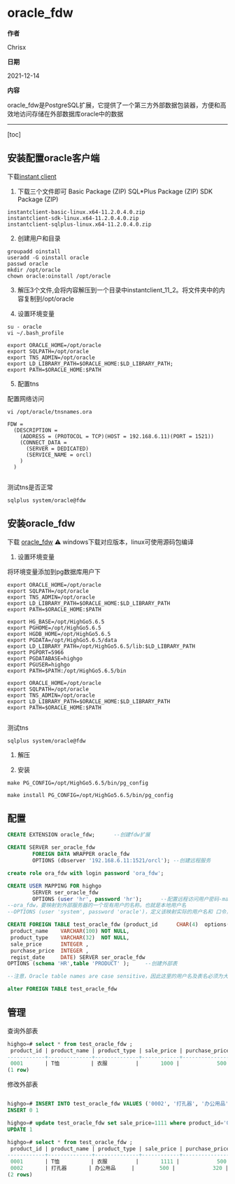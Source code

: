 # oracle_fdw

**作者**

Chrisx

**日期**

2021-12-14

**内容**

oracle_fdw是PostgreSQL扩展，它提供了一个第三方外部数据包装器，方便和高效地访问存储在外部数据库oracle中的数据

----

[toc]

## 安装配置oracle客户端

下载[instant client](https://www.oracle.com/database/technologies/instant-client/downloads.html)

1. 下载三个文件即可
Basic Package (ZIP)
SQL*Plus Package (ZIP)
SDK Package (ZIP)

```shell
instantclient-basic-linux.x64-11.2.0.4.0.zip
instantclient-sdk-linux.x64-11.2.0.4.0.zip
instantclient-sqlplus-linux.x64-11.2.0.4.0.zip

```

2. 创建用户和目录

```shell
groupadd oinstall
useradd -G oinstall oracle
passwd oracle
mkdir /opt/oracle
chown oracle:oinstall /opt/oracle

```

3. 解压3个文件,会将内容解压到一个目录中instantclient_11_2。将文件夹中的内容复制到/opt/oracle

4. 设置环境变量

```shell
su - oracle
vi ~/.bash_profile

export ORACLE_HOME=/opt/oracle
export SQLPATH=/opt/oracle
export TNS_ADMIN=/opt/oracle
export LD_LIBRARY_PATH=$ORACLE_HOME:$LD_LIBRARY_PATH;
export PATH=$ORACLE_HOME:$PATH

```

5. 配置tns

配置网络访问

```shell
vi /opt/oracle/tnsnames.ora

FDW =
  (DESCRIPTION =
    (ADDRESS = (PROTOCOL = TCP)(HOST = 192.168.6.11)(PORT = 1521))
    (CONNECT_DATA =
      (SERVER = DEDICATED)
      (SERVICE_NAME = orcl)
    )
  )


```

测试tns是否正常

```shell
sqlplus system/oracle@fdw 

```

## 安装oracle_fdw

下载 [oracle_fdw](https://github.com/laurenz/oracle_fdw/)
:warning: windows下载对应版本，linux可使用源码包编译

1. 设置环境变量

将环境变量添加到pg数据库用户下

```shell
export ORACLE_HOME=/opt/oracle
export SQLPATH=/opt/oracle
export TNS_ADMIN=/opt/oracle
export LD_LIBRARY_PATH=$ORACLE_HOME:$LD_LIBRARY_PATH
export PATH=$ORACLE_HOME:$PATH

```

```shell
export HG_BASE=/opt/HighGo5.6.5
export PGHOME=/opt/HighGo5.6.5
export HGDB_HOME=/opt/HighGo5.6.5
export PGDATA=/opt/HighGo5.6.5/data
export LD_LIBRARY_PATH=/opt/HighGo5.6.5/lib:$LD_LIBRARY_PATH
export PGPORT=5966
export PGDATABASE=highgo
export PGUSER=highgo
export PATH=$PATH:/opt/HighGo5.6.5/bin

export ORACLE_HOME=/opt/oracle
export SQLPATH=/opt/oracle
export TNS_ADMIN=/opt/oracle
export LD_LIBRARY_PATH=$ORACLE_HOME:$LD_LIBRARY_PATH
export PATH=$ORACLE_HOME:$PATH


```

测试tns

```shell
sqlplus system/oracle@fdw 

```

1. 解压

2. 安装

```shell
make PG_CONFIG=/opt/HighGo5.6.5/bin/pg_config

```

<!--
报错
oracle_utils.c:22:17: fatal error: oci.h: No such file or directory
 #include <oci.h>
                 ^
compilation terminated.
make: *** [oracle_utils.o] Error 1

解决方案

需在pg数据库用户下设置ORACLE_HOME环境变量
export ORACLE_HOME=/opt/oracle
-->

<!--
报错
/bin/ld: cannot find -lclntsh
collect2: error: ld returned 1 exit status
make: *** [oracle_fdw.so] Error 1

解决方案
执行make若出现“/usr/bin/ld: cannot find -lclntsh”；原因是找不到库liblclntsh文件
$ORACLE_HOME下有库文件libclntsh.so.11.1，而需要的库文件是libclntsh.so，创建一个软连接即可
ln -s libclntsh.so.11.1 libclntsh.so
-->

<!--
[hgdb565@db oracle_fdw-ORACLE_FDW_2_3_0]$ make PG_CONFIG=/opt/HighGo5.6.5/bin/pg_config
gcc -Wall -Wmissing-prototypes -Wpointer-arith -Wdeclaration-after-statement -Wendif-labels -Wmissing-format-attribute -Wformat-security -fno-strict-aliasing -fwrapv -fexcess-precision=standard -O2 -fPIC -shared -o oracle_fdw.so oracle_fdw.o oracle_utils.o oracle_gis.o -L/opt/HighGo5.6.5/lib  -llber  -Wl,--as-needed -Wl,-rpath,'/opt/HighGo5.6.5/lib',--enable-new-dtags  -L/opt/oracle -L/opt/oracle/bin -L/opt/oracle/lib -L/opt/oracle/lib/amd64 -lclntsh -L/usr/lib/oracle/19.8/client/lib -L/usr/lib/oracle/19.8/client64/lib -L/usr/lib/oracle/19.6/client/lib -L/usr/lib/oracle/19.6/client64/lib -L/usr/lib/oracle/19.3/client/lib -L/usr/lib/oracle/19.3/client64/lib -L/usr/lib/oracle/18.5/client/lib -L/usr/lib/oracle/18.5/client64/lib -L/usr/lib/oracle/18.3/client/lib -L/usr/lib/oracle/18.3/client64/lib -L/usr/lib/oracle/12.2/client/lib -L/usr/lib/oracle/12.2/client64/lib -L/usr/lib/oracle/12.1/client/lib -L/usr/lib/oracle/12.1/client64/lib -L/usr/lib/oracle/11.2/client/lib -L/usr/lib/oracle/11.2/client64/lib -L/usr/lib/oracle/11.1/client/lib -L/usr/lib/oracle/11.1/client64/lib -L/usr/lib/oracle/10.2.0.5/client/lib -L/usr/lib/oracle/10.2.0.5/client64/lib -L/usr/lib/oracle/10.2.0.4/client/lib -L/usr/lib/oracle/10.2.0.4/client64/lib -L/usr/lib/oracle/10.2.0.3/client/lib -L/usr/lib/oracle/10.2.0.3/client64/lib
[hgdb565@db oracle_fdw-ORACLE_FDW_2_3_0]$
-->

```shell
make install PG_CONFIG=/opt/HighGo5.6.5/bin/pg_config

```

<!--
[hgdb565@db oracle_fdw-ORACLE_FDW_2_3_0]$ make install PG_CONFIG=/opt/HighGo5.6.5/bin/pg_config
/usr/bin/mkdir -p '/opt/HighGo5.6.5/lib/postgresql'
/usr/bin/mkdir -p '/opt/HighGo5.6.5/share/postgresql/extension'
/usr/bin/mkdir -p '/opt/HighGo5.6.5/share/postgresql/extension'
/usr/bin/mkdir -p '/opt/HighGo5.6.5/share/doc/postgresql/extension'
/usr/bin/install -c -m 755  oracle_fdw.so '/opt/HighGo5.6.5/lib/postgresql/oracle_fdw.so'
/usr/bin/install -c -m 644 .//oracle_fdw.control '/opt/HighGo5.6.5/share/postgresql/extension/'
/usr/bin/install -c -m 644 .//oracle_fdw--1.2.sql .//oracle_fdw--1.0--1.1.sql .//oracle_fdw--1.1--1.2.sql  '/opt/HighGo5.6.5/share/postgresql/extension/'
/usr/bin/install -c -m 644 .//README.oracle_fdw '/opt/HighGo5.6.5/share/doc/postgresql/extension/'
[hgdb565@db oracle_fdw-ORACLE_FDW_2_3_0]$
-->

## 配置

```sql
CREATE EXTENSION oracle_fdw;      --创建fdw扩展

CREATE SERVER ser_oracle_fdw  
        FOREIGN DATA WRAPPER oracle_fdw  
        OPTIONS (dbserver '192.168.6.11:1521/orcl'); --创建远程服务

create role ora_fdw with login password 'ora_fdw';

CREATE USER MAPPING FOR highgo  
        SERVER ser_oracle_fdw  
        OPTIONS (user 'hr', password 'hr');      --配置远程访问用户密码-mapping
--ora_fdw，要映射到外部服务器的一个现有用户的名称。也就是本地用户名
--OPTIONS (user 'system', password 'oracle')，定义该映射实际的用户名和 口令，也就是远程连接使用的用户名口令，也就是远程服务器上存在的用户名口令

CREATE FOREIGN TABLE test_oracle_fdw (product_id      CHAR(4)  options(key 'true')    NOT NULL,
 product_name    VARCHAR(100) NOT NULL,
 product_type    VARCHAR(32)  NOT NULL,
 sale_price      INTEGER ,
 purchase_price  INTEGER ,
 regist_date     DATE) SERVER ser_oracle_fdw
OPTIONS (schema 'HR',table 'PRODUCT' );     --创建外部表

--注意，Oracle table names are case sensitive，因此这里的用户名及表名必须为大写

alter FOREIGN TABLE test_oracle_fdw
```

<!--

CREATE EXTENSION oracle_fdw;  

2022-03-02 16:47:25.742 CST [13370] ERROR:  could not load library "/opt/pg1020/lib/postgresql/oracle_fdw.so": libclntsh.so.11.1: cannot open shared object file: No such file or directory
2022-03-02 16:47:25.742 CST [13370] STATEMENT:  create extension oracle_fdw ;
ERROR:  could not load library "/opt/pg1020/lib/postgresql/oracle_fdw.so": libclntsh.so.11.1: cannot open shared object file: No such file or directory

重启一下数据库
-->

## 管理

查询外部表

```sql
highgo=# select * from test_oracle_fdw ;
 product_id | product_name | product_type | sale_price | purchase_price |  regist_date
------------+--------------+--------------+------------+----------------+---------------
 0001       | T恤          | 衣服         |       1000 |            500 | 0001-01-01 BC
(1 row)


```

<!--
报错
highgo=# select * from test_oracle_fdw ;
2021-02-19 15:55:30.925 CST [6157] ERROR:  HV00R: Oracle table "hr"."product" for foreign table "test_oracle_fdw" does not exist or does not allow read access
2021-02-19 15:55:30.925 CST [6157] DETAIL:  ORA-00942: table or view does not exist
2021-02-19 15:55:30.925 CST [6157] HINT:  Oracle table names are case sensitive (normally all uppercase).
2021-02-19 15:55:30.925 CST [6157] STATEMENT:  select * from test_oracle_fdw ;
ERROR:  HV00R: Oracle table "hr"."product" for foreign table "test_oracle_fdw" does not exist or does not allow read access
DETAIL:  ORA-00942: table or view does not exist
HINT:  Oracle table names are case sensitive (normally all uppercase).
highgo=#

解决方案
创建外部表时，oracle的用户名及表名必须为大写

CREATE FOREIGN TABLE test_oracle_fdw (product_id      CHAR(4)      NOT NULL,
 product_name    VARCHAR(100) NOT NULL,
 product_type    VARCHAR(32)  NOT NULL,
 sale_price      INTEGER ,
 purchase_price  INTEGER ,
 regist_date     DATE) SERVER ser_oracle_fdw
OPTIONS (schema 'HR',table 'PRODUCT' );     --创建外部表
-->

修改外部表

```sql

highgo=# INSERT INTO test_oracle_fdw VALUES ('0002', '打孔器', '办公用品', 500, 320, to_date('yyyy-mm-dd','2009-09-11'));
INSERT 0 1

highgo=# update test_oracle_fdw set sale_price=1111 where product_id='0001';
UPDATE 1

highgo=# select * from test_oracle_fdw ;
 product_id | product_name | product_type | sale_price | purchase_price |  regist_date
------------+--------------+--------------+------------+----------------+---------------
 0001       | T恤          | 衣服         |       1111 |            500 | 0001-01-01 BC
 0002       | 打孔器       | 办公用品     |        500 |            320 | 0001-01-01 BC
(2 rows)

```

<!--
报错
highgo=# INSERT INTO test_oracle_fdw VALUES ('0001', 'T恤' ,'衣服', 1000, 500, '2009-09-20');
2021-02-19 16:02:11.040 CST [6157] ERROR:  40001: error executing query: OCIStmtExecute failed to execute remote query
2021-02-19 16:02:11.040 CST [6157] DETAIL:  ORA-08177: can't serialize access for this transaction
2021-02-19 16:02:11.040 CST [6157] STATEMENT:  INSERT INTO test_oracle_fdw VALUES ('0001', 'T恤' ,'衣服', 1000, 500, '2009-09-20');
ERROR:  40001: error executing query: OCIStmtExecute failed to execute remote query
DETAIL:  ORA-08177: can't serialize access for this transaction

解决方案

数据类型不匹配，日期数据类型需改为兼容oracle

INSERT INTO test_oracle_fdw VALUES ('0001', 'T恤' ,'衣服', 1000, 500, to_date('yyyy-mm-dd','2009-09-20'));
-->

<!--
报错

highgo=# delete from test_oracle_fdw where product_id='0001';
2021-02-19 16:09:02.499 CST [6157] ERROR:  HV00L: no primary key column specified for foreign Oracle table
2021-02-19 16:09:02.499 CST [6157] DETAIL:  For UPDATE or DELETE, at least one foreign table column must be marked as primary key column.
2021-02-19 16:09:02.499 CST [6157] HINT:  Set the option "key" on the columns that belong to the primary key.
2021-02-19 16:09:02.499 CST [6157] STATEMENT:  delete from test_oracle_fdw where product_id='0001';
ERROR:  HV00L: no primary key column specified for foreign Oracle table
DETAIL:  For UPDATE or DELETE, at least one foreign table column must be marked as primary key column.
HINT:  Set the option "key" on the columns that belong to the primary key.

解决方案
update或delete一定要设置options(key ‘true’)，就是设置外部表的主键，否则会报错。
CREATE FOREIGN TABLE test_oracle_fdw 
......
OPTIONS (schema 'HR',table 'PRODUCT' );     --创建外部表
-->
